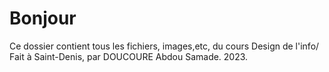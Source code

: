 # Bonjour
Ce dossier contient tous les fichiers, images,etc, du cours Design de l'info/
Fait à Saint-Denis, par DOUCOURE Abdou Samade.
2023.
